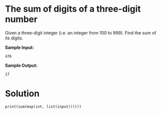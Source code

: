 # The sum of digits of a three-digit number

Given a three-digit integer (i.e. an integer from 100 to 999). Find the sum of its digits.

**Sample Input:**
```
476
```
**Sample Output:**
```
17
```
# Solution
```
print(sum(map(int, list(input()))))
```